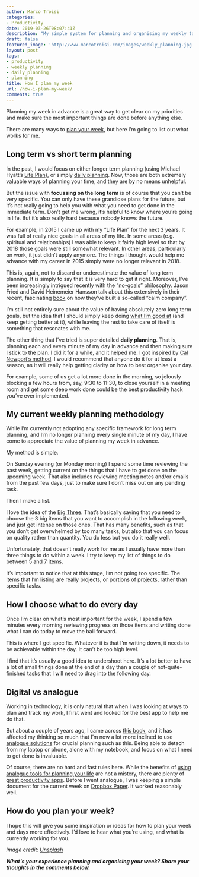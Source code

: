 ```yaml
---
author: Marco Troisi
categories:
- Productivity
date: 2019-03-26T08:07:41Z
description: "My simple system for planning and organising my weekly tasks."
draft: false
featured_image: 'http://www.marcotroisi.com/images/weekly_planning.jpg'
layout: post
tags:
- productivity
- weekly planning
- daily planning
- planning
title: How I plan my week
url: /how-i-plan-my-week/
comments: true
---
```


Planning my week in advance is a great way to get clear on my priorities and make sure the most important things are done before anything else.

There are many ways to [plan your week](https://lifehacker.com/the-weekly-review-how-one-hour-can-save-you-a-week-s-w-5908816), but here I’m going to list out what works for me. 

## Long term vs short term planning
In the past, I would focus on either longer term planning (using Michael Hyatt’s [Life Plan](https://michaelhyatt.com/creating-a-life-plan/)), or simply [daily planning](http://calnewport.com/blog/2013/12/21/deep-habits-the-importance-of-planning-every-minute-of-your-work-day/). Now, those are both extremely valuable ways of planning your time, and they are by no means unhelpful.

But the issue with **focussing on the long term** is of course that you can’t be very specific. You can only have these grandiose plans for the future, but it’s not really going to help you with what you need to get done in the immediate term. Don’t get me wrong, it’s helpful to know where you’re going in life. But it’s also really hard because nobody knows the future.

For example, in 2015 I came up with my “Life Plan” for the next 3 years. It was full of really nice goals in all areas of my life. In some areas (e.g. spiritual and relationships) I was able to keep it fairly high level so that by 2018 those goals were still somewhat relevant. In other areas, particularly on work, it just didn’t apply anymore. The things I thought would help me advance with my career in 2015 simply were no longer relevant in 2018.

This is, again, not to discard or underestimate the value of long term planning. It is simply to say that it is very hard to get it right. Moreover, I’ve been increasingly intrigued recently with the “[no-goals](https://m.signalvnoise.com/ive-never-had-a-goal/)” philosophy. Jason Fried and David Heinemeier Hansson talk about this extensively in their recent, fascinating [book](https://amzn.to/2CyhGgg) on how they’ve built a so-called “calm company”.

I’m still not entirely sure about the value of having absolutely zero long term goals, but the idea that I should simply keep doing [what I’m good at](https://amzn.to/2CFgBTX) (and keep getting better at it), while leaving the rest to take care of itself is something that resonates with me.

The other thing that I’ve tried is super detailed **daily planning**. That is, planning each and every minute of my day in advance and then making sure I stick to the plan. I did it for a while, and it helped me. I got inspired by [Cal Newport’s method](http://calnewport.com/blog/2013/12/21/deep-habits-the-importance-of-planning-every-minute-of-your-work-day/). I would recommend that anyone do it for at least a season, as it will really help getting clarity on how to best organise your day. 

For example, some of us get a lot more done in the morning, so jelously blocking a few hours from, say, 9:30 to 11:30, to close yourself in a meeting room and get some deep work done could be the best productivity hack you’ve ever implemented.

## My current weekly planning methodology
While I’m currently not adopting any specific framework for long term planning, and I’m no longer planning every single minute of my day, I have come to appreciate the value of planning my week in advance.

My method is simple. 

On Sunday evening (or Monday morning) I spend some time reviewing the past week, getting current on the things that I have to get done on the upcoming week. That also includes reviewing meeting notes and/or emails from the past few days, just to make sure I don’t miss out on any pending task.

Then I make a list.

I love the idea of the [Big Three](https://fullfocusplanner.com/challenge/?direct). That’s basically saying that you need to choose the 3 big items that you want to accomplish in the following week, and just get intense on those ones. That has many benefits, such as that you don’t get overwhelmed by too many tasks, but also that you can focus on quality rather than quantity. You do less but you do it really well.

Unfortunately, that doesn’t really work for me as I usually have more than three things to do within a week. I try to keep my list of things to do between 5 and 7 items. 

It’s important to notice that at this stage, I’m not going too specific. The items that I’m listing are really projects, or portions of projects, rather than specific tasks. 

## How I choose what to do every day
Once I’m clear on what’s most important for the week, I spend a few minutes every morning reviewing progress on those items and writing done what I can do today to move the ball forward. 

This is where I get specific. Whatever it is that I’m writing down, it needs to be achievable within the day. It can’t be too high level. 

I find that it’s usually a good idea to undershoot here. It’s a lot better to have a lot of small things done at the end of a day than a couple of not-quite-finished tasks that I will need to drag into the following day.

## Digital vs analogue
Working in technology, it is only natural that when I was looking at ways to plan and track my work, I first went and looked for the best app to help me do that.

But about a couple of years ago, I came across [this book](https://amzn.to/2Oyxsg9), and it has affected my thinking so much that I’m now a lot more inclined to use [analogue solutions](https://bulletjournal.com/) for crucial planning such as this. Being able to detach from my laptop or phone, alone with my notebook, and focus on what I need to get done is invaluable. 

Of course, there are no hard and fast rules here. While the benefits of [using analogue tools for planning your life](https://michaelhyatt.com/why-paper-planner/) are not a mistery, there are plenty of [great productivity apps](https://todo.microsoft.com). Before I went analogue, I was keeping a simple document for the current week on [Dropbox Paper](http://paper.dropbox.com/). It worked reasonably well.

## How do you plan your week?
I hope this will give you some inspiration or ideas for how to plan your week and days more effectively. I’d love to hear what you’re using, and what is currently working for you.

*Image credit: [Unsplash](https://unsplash.com/photos/RLw-UC03Gwc)*

***What's your experience planning and organising your week? Share your thoughts in the comments below.*** 
